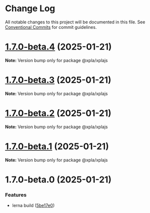 # Change Log

All notable changes to this project will be documented in this file.
See [Conventional Commits](https://conventionalcommits.org) for commit guidelines.

# [1.7.0-beta.4](https://github.com/xpladev/xplajs/compare/@xpla/xplajs@1.7.0-beta.3...@xpla/xplajs@1.7.0-beta.4) (2025-01-21)

**Note:** Version bump only for package @xpla/xplajs





# [1.7.0-beta.3](https://github.com/xpladev/xplajs/compare/@xpla/xplajs@1.7.0-beta.2...@xpla/xplajs@1.7.0-beta.3) (2025-01-21)

**Note:** Version bump only for package @xpla/xplajs





# [1.7.0-beta.2](https://github.com/xpladev/xplajs/compare/@xpla/xplajs@1.7.0-beta.1...@xpla/xplajs@1.7.0-beta.2) (2025-01-21)

**Note:** Version bump only for package @xpla/xplajs





# [1.7.0-beta.1](https://github.com/xpladev/xplajs/compare/@xpla/xplajs@1.7.0-beta.0...@xpla/xplajs@1.7.0-beta.1) (2025-01-21)

**Note:** Version bump only for package @xpla/xplajs





# 1.7.0-beta.0 (2025-01-21)


### Features

* lerna build ([5be17e0](https://github.com/xpladev/xplajs/commit/5be17e07a1c23bafc11c2619d8c8aae0ad43b5c9))

